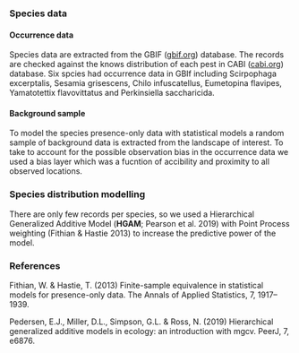 ### Species data

#### Occurrence data

Species data are extracted from the GBIF
([gbif.org](https://www.gbif.org)) database. The records are checked
against the knows distribution of each pest in CABI
([cabi.org](https://www.cabi.org)) database. Six spcies had occurrence
data in GBIf including Scirpophaga excerptalis, Sesamia grisescens,
Chilo infuscatellus, Eumetopina flavipes, Yamatotettix flavovittatus and
Perkinsiella saccharicida.

<!-- ```{r fig.width=6, fig.height=7} -->
<!-- knitr::include_graphics("figs/species_fig.jpg") -->
<!-- ``` -->

#### Background sample

To model the species presence-only data with statistical models a random
sample of background data is extracted from the landscape of interest.
To take to account for the possible observation bias in the occurrence
data we used a bias layer which was a fucntion of accibility and
proximity to all observed locations.

### Species distribution modelling

There are only few records per species, so we used a Hierarchical
Generalized Additive Model (**HGAM**; Pearson et al. 2019) with Point
Process weighting (Fithian & Hastie 2013) to increase the predictive
power of the model.

### References

Fithian, W. & Hastie, T. (2013) Finite-sample equivalence in statistical
models for presence-only data. The Annals of Applied Statistics, 7,
1917–1939.

Pedersen, E.J., Miller, D.L., Simpson, G.L. & Ross, N. (2019)
Hierarchical generalized additive models in ecology: an introduction
with mgcv. PeerJ, 7, e6876.
